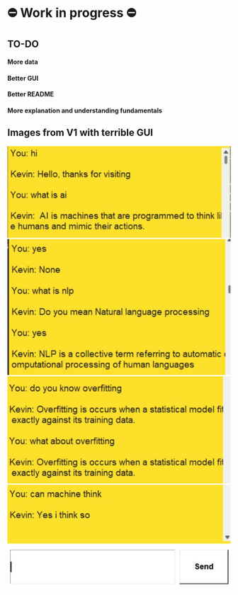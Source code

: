 # :no_entry: Work in progress :no_entry:
## TO-DO
####  More data
#### Better GUI
####  Better README
####  More explanation and understanding fundamentals


## Images from V1 with terrible GUI
![](./images/v1_1.JPG "")
![](./images/v1_2.JPG "")
![](./images/v1_3.JPG "")
![](./images/v1_4.JPG "")

